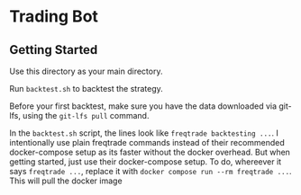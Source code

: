 # Trading Bot

## Getting Started

Use this directory as your main directory.

Run `backtest.sh` to backtest the strategy.

Before your first backtest, make sure you have the data downloaded via git-lfs, using the `git-lfs pull` command.

In the `backtest.sh` script, the lines look like `freqtrade backtesting ...`. I intentionally use plain freqtrade commands instead of their recommended docker-compose setup as its faster without the docker overhead. But when getting started, just use their docker-compose setup. To do, whereever it says `freqtrade ...`, replace it with `docker compose run --rm freqtrade ...`. This will pull the docker image
